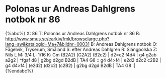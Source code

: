 # Polonas ur Andreas Dahlgrens notbok nr 86

{%abc%}
X: 86
T: Polonäs ur Andreas Dahlgrens notbok nr 86
B: http://www.smus.se/earkiv/fmk/browselarge.php?lang=sw&katalogid=Ma+7&bildnr=00031
B: Andreas Dahlgrens notbok
O: Fågelvik, Tryserum, Småland
S: efter Andreas Dahlgren
R: Slängpolska
Z: Nils L
M: 3/4
L: 1/16
K: Gm
(B2A2) (G2A2) (B2c2) | d2=e2 f4d4 | g4 g2ab a2g2 | ^fgaf d8 |
g2bg d2gd B2dB | TA4 G8 :: g4 d4>f4 | e2d2 d2c2 c2B2 |
g4 d4>f4 | (e2d2) (d2c2) (c2B2) | g2bg d2gd B2dB | TA4 G8 :|
{%endabc%}
